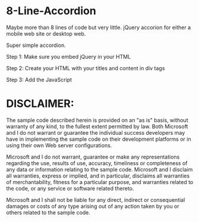 8-Line-Accordion
================

Maybe more than 8 lines of code but very little.  jQuery accorion for either a mobile web site or desktop web.

Super simple accordion.

Step 1: 
Make sure you embed jQuery in your HTML

Step 2:
Create your HTML with your titles and content in div tags

Step 3:
Add the JavaScript



DISCLAIMER:
================
The sample code described herein is provided on an "as is" basis, without warranty of any kind, to the fullest extent permitted by law. Both Microsoft and I do not warrant or guarantee the individual success developers may have in implementing the sample code on their development platforms or in using their own Web server configurations. 

Microsoft and I do not warrant, guarantee or make any representations regarding the use, results of use, accuracy, timeliness or completeness of any data or information relating to the sample code. Microsoft and I disclaim all warranties, express or implied, and in particular, disclaims all warranties of merchantability, fitness for a particular purpose, and warranties related to the code, or any service or software related thereto. 

Microsoft and I shall not be liable for any direct, indirect or consequential damages or costs of any type arising out of any action taken by you or others related to the sample code.
